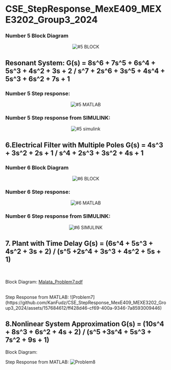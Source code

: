 # CSE_StepResponse_MexE409_MEXE3202_Group3_2024

### **Number 5 Block Diagram**
<div align="center">
  
![#5 BLOCK](https://github.com/KanFudz/CSE_StepResponse_MexE409_MEXE3202_Group3_2024/assets/157782959/6be4c2b6-9893-4948-b911-5bcfbb1b96be)

</div>

## Resonant System: G(s) = 8s^6 + 7s^5 + 6s^4 + 5s^3 + 4s^2 + 3s + 2 / s^7 + 2s^6 + 3s^5 + 4s^4 + 5s^3 + 6s^2 + 7s + 1 

### **Number 5 Step response:**
<div align="center">
  
![#5 MATLAB](https://github.com/KanFudz/CSE_StepResponse_MexE409_MEXE3202_Group3_2024/assets/157782959/036efedf-d3d6-4a9d-860c-927308125fb0)

</div>

### **Number 5 Step response from SIMULINK:**
<div align="center">
  
![#5 simulink](https://github.com/KanFudz/CSE_StepResponse_MexE409_MEXE3202_Group3_2024/assets/157782959/c9762dfa-c1ee-4c4e-84de-307606850c67)

</div>

## 6.Electrical Filter with Multiple Poles G(s) = 4s^3 + 3s^2 + 2s + 1 / s^4 + 2s^3 + 3s^2 + 4s + 1

### **Number 6 Block Diagram**
<div align="center">
  
![#6 BLOCK](https://github.com/KanFudz/CSE_StepResponse_MexE409_MEXE3202_Group3_2024/assets/157782959/737a8e28-ec6a-455c-825e-712a10b62b95)

</div>

### **Number 6 Step response:**
<div align="center">
  
![#6 MATLAB](https://github.com/KanFudz/CSE_StepResponse_MexE409_MEXE3202_Group3_2024/assets/157782959/b1fe6a48-3cfa-4654-ac43-d1cf4f8f07d1)

</div>

### **Number 6 Step response from SIMULINK:**
<div align="center">
  
![#6 SIMULINK](https://github.com/KanFudz/CSE_StepResponse_MexE409_MEXE3202_Group3_2024/assets/157782959/4750f88d-9488-451d-a526-f8bd13a8fc74)

</div>

## 7. Plant with Time Delay G(s) = (6s^4 + 5s^3 + 4s^2 + 3s + 2) / (s^5 +2s^4 + 3s^3 + 4s^2 + 5s + 1)
<br>

Block Diagram:
[Malata_Problem7.pdf](https://github.com/KanFudz/CSE_StepResponse_MexE409_MEXE3202_Group3_2024/files/15258498/Malata_Problem7.pdf)

<br>
Step Response from MATLAB: 
![Problem7](https://github.com/KanFudz/CSE_StepResponse_MexE409_MEXE3202_Group3_2024/assets/157684612/ff428d46-cf69-400a-9346-7a8593009446)


## 8.Nonlinear System Approximation G(s) = (10s^4 + 8s^3 + 6s^2 + 4s + 2) / (s^5 +3s^4 + 5s^3 + 7s^2 + 9s + 1)
Block Diagram:

Step Response from MATLAB: 
![Problem8](https://github.com/KanFudz/CSE_StepResponse_MexE409_MEXE3202_Group3_2024/assets/157684612/ee5c35fe-5271-40a7-8fd7-c32ad886dd5f)



